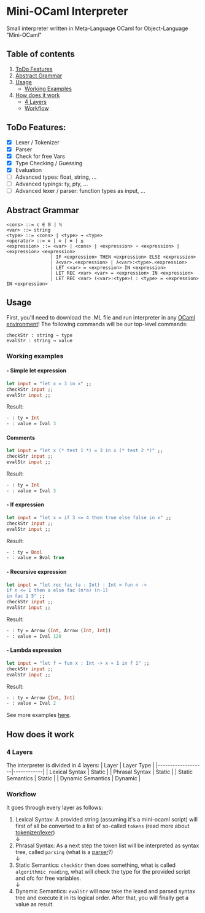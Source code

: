 # Mini-OCaml Interpreter
Small interpreter written in Meta-Language OCaml for Object-Language "Mini-OCaml"

## Table of contents
1. [ToDo Features](https://github.com/david-prv/mini-ocaml#todo-features)
2. [Abstract Grammar](https://github.com/david-prv/mini-ocaml#abstract-grammar)
3. [Usage](https://github.com/david-prv/mini-ocaml#usage)
    * [Working Examples](https://github.com/david-prv/mini-ocaml#working-examples)
5. [How does it work](https://github.com/david-prv/mini-ocaml#how-does-it-work)
    * [4 Layers](https://github.com/david-prv/mini-ocaml#4-layers) 
    * [Workflow](https://github.com/david-prv/mini-ocaml#workflow) 

## ToDo Features:
- [x] Lexer / Tokenizer
- [x] Parser
- [x] Check for free Vars
- [x] Type Checking / Guessing
- [x] Evaluation
- [ ] Advanced types: float, string, ...
- [ ] Advanced typings: ty, pty, ...
- [ ] Advanced lexer / parser: function types as input, ...

## Abstract Grammar
```bnf
<cons> ::= c ∈ 𝔹 | ℕ
<var> ::= string
<type> ::= <cons> | <type> → <type>
<operator> ::= ⊕ | ⊖ | ⊗ | ≤
<expression> ::= <var> | <cons> | <expression> ∘ <expression> | <expression> <expression>
                | IF <expression> THEN <expression> ELSE <expression>
                | 𝜆<var>.<expression> | 𝜆<var>:<type>.<expression>
                | LET <var> = <expression> IN <expression>
                | LET REC <var> <var> = <expression> IN <expression>
                | LET REC <var> (<var>:<type>) : <type> = <expression> IN <expression>
```

## Usage
First, you'll need to download the .ML file and run interpreter in any [OCaml environment](https://github.com/david-prv/mini-ocaml/blob/main/docs/environments.md)!
The following commands will be our top-level commands:
```
checkStr : string → type
evalStr : string → value
```
### Working examples
#### - Simple let expression
```ocaml
let input = "let x = 3 in x" ;;
checkStr input ;;
evalStr input ;;
```
Result:
```ocaml
- : ty = Int
- : value = Ival 3
```
#### Comments
```ocaml
let input = "let x (* test 1 *) = 3 in x (* test 2 *)" ;;
checkStr input ;;
evalStr input ;;
```
Result:
```ocaml
- : ty = Int
- : value = Ival 3
```
#### - If expression
```ocaml
let input = "let x = if 3 <= 4 then true else false in x" ;;
checkStr input ;;
evalStr input ;;
```
Result:
```ocaml
- : ty = Bool
- : value = Bval true
```
#### - Recursive expression
```ocaml
let input = "let rec fac (a : Int) : Int = fun n ->
if n <= 1 then a else fac (n*a) (n-1) 
in fac 1 5" ;;
checkStr input ;;
evalStr input ;;
```
Result:
```ocaml
- : ty = Arrow (Int, Arrow (Int, Int))
- : value = Ival 120
```
#### - Lambda expression
```ocaml
let input = "let f = fun x : Int -> x + 1 in f 1" ;;
checkStr input ;;
evalStr input ;;
```
Result:
```ocaml
- : ty = Arrow (Int, Int)
- : value = Ival 2
```

See more examples [here](https://github.com/david-prv/mini-ocaml/blob/main/docs/examples.md).

## How does it work
### 4 Layers
The interpreter is divided in 4 layers:
| Layer             | Layer Type |
|-------------------|------------|
| Lexical Syntax    | Static     |
| Phrasal Syntax    | Static     |
| Static Semantics  | Static     |
| Dynamic Semantics | Dynamic    |

### Workflow
It goes through every layer as follows:
  
1. Lexical Syntax: A provided string (assuming it's a mini-ocaml script) will first of all be converted to a list of so-called ``tokens`` (read more about [tokenizer/lexer](https://bit.ly/3HAZn9x))  
↓
2. Phrasal Syntax: As a next step the token list will be interpreted as syntax tree, called ``parsing`` (what is a [parser](https://de.wikipedia.org/wiki/Parser)?)  
↓
3. Static Semantics: ``checkStr`` then does something, what is called ``algorithmic reading``, what will check the type for the provided script and ofc for free variables.  
↓
4. Dynamic Semantics: ``evalStr`` will now take the lexed and parsed syntax tree and execute it in its logical order. After that, you will finally get a value as result.

